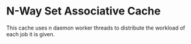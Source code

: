 # N-Way Set Associative Cache

This cache uses n daemon worker threads to distribute the workload
of each job it is given.